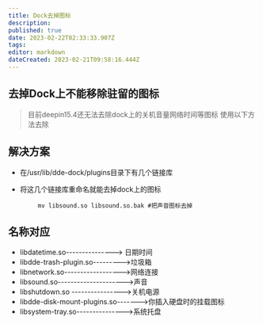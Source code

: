 ```yaml
---
title: Dock去掉图标
description: 
published: true
date: 2023-02-22T02:33:33.907Z
tags: 
editor: markdown
dateCreated: 2023-02-21T09:58:16.444Z
---
```


## 去掉Dock上不能移除驻留的图标
> 目前deepin15.4还无法去除dock上的关机音量网络时间等图标
> 使用以下方法去除
## 解决方案
- 在/usr/lib/dde-dock/plugins目录下有几个链接库
- 将这几个链接库重命名就能去掉dock上的图标

           mv libsound.so libsound.so.bak #把声音图标去掉

## 名称对应
-  libdatetime.so---------------> 日期时间
- libdde-trash-plugin.so--------->垃圾箱
- libnetwork.so------------------>网络连接
- libsound.so--------------------->声音
- libshutdown.so ---------------->关机电源
- libdde-disk-mount-plugins.so------->你插入硬盘时的挂载图标
- libsystem-tray.so--------------->系统托盘